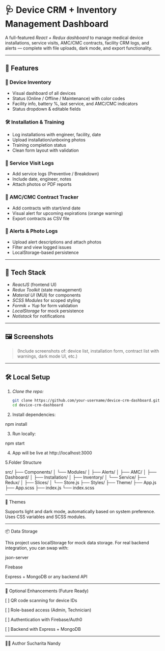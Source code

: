 # 🩺 Device CRM + Inventory Management Dashboard

A full-featured *React + Redux dashboard* to manage medical device installations, service visits, AMC/CMC contracts, facility CRM logs, and alerts — complete with file uploads, dark mode, and export functionality.

---

## 🚀 Features

### 🔧 Device Inventory
- Visual dashboard of all devices
- Status (Online / Offline / Maintenance) with color codes
- Facility info, battery %, last service, and AMC/CMC indicators
- Status dropdown & editable fields

### 🛠 Installation & Training
- Log installations with engineer, facility, date
- Upload installation/unboxing photos
- Training completion status
- Clean form layout with validation

### 🧰 Service Visit Logs
- Add service logs (Preventive / Breakdown)
- Include date, engineer, notes
- Attach photos or PDF reports

### 📅 AMC/CMC Contract Tracker
- Add contracts with start/end date
- Visual alert for upcoming expirations (orange warning)
- Export contracts as CSV file

### 🚨 Alerts & Photo Logs
- Upload alert descriptions and attach photos
- Filter and view logged issues
- LocalStorage-based persistence

---

## 🧠 Tech Stack

- *ReactJS* (frontend UI)
- *Redux Toolkit* (state management)
- *Material UI* (MUI) for components
- *SCSS Modules* for scoped styling
- *Formik + Yup* for form validation
- *LocalStorage* for mock persistence
- *Notistack* for notifications

---

## 🖼 Screenshots

> (Include screenshots of: device list, installation form, contract list with warnings, dark mode UI, etc.)

---

## 🛠 Local Setup

1. *Clone the repo:*
   ```bash
   git clone https://github.com/your-username/device-crm-dashboard.git
   cd device-crm-dashboard

2. Install dependencies:

npm install


3. Run locally:

npm start


4. App will be live at http://localhost:3000


5.Folder Structure

src/
├── Components/
│   └── Modules/
│       ├── Alerts/
│       ├── AMC/
│       ├── Dashboard/
│       ├── Installation/
│       ├── Inventory/
│       └── Service/
├── Redux/
│   ├── Slices/
│   └── Store.js
├── Styles/
├── Theme/
├── App.js
├── App.scss
├── index.js
└── index.scss

---

🎨 Themes

Supports light and dark mode, automatically based on system preference. Uses CSS variables and SCSS modules.


---

📦 Data Storage

This project uses localStorage for mock data storage. For real backend integration, you can swap with:

json-server

Firebase

Express + MongoDB or any backend API



---

🧪 Optional Enhancements (Future Ready)

[ ] QR code scanning for device IDs

[ ] Role-based access (Admin, Technician)

[ ] Authentication with Firebase/Auth0

[ ] Backend with Express + MongoDB



---

👨‍💻 Author
Sucharita Nandy






